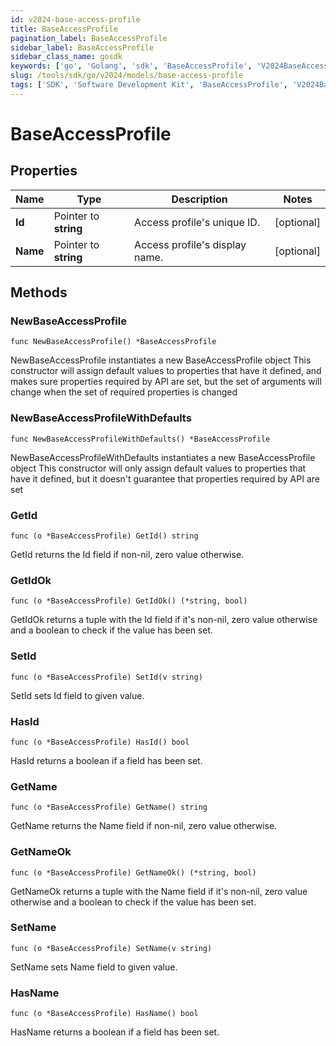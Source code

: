 ```yaml
---
id: v2024-base-access-profile
title: BaseAccessProfile
pagination_label: BaseAccessProfile
sidebar_label: BaseAccessProfile
sidebar_class_name: gosdk
keywords: ['go', 'Golang', 'sdk', 'BaseAccessProfile', 'V2024BaseAccessProfile'] 
slug: /tools/sdk/go/v2024/models/base-access-profile
tags: ['SDK', 'Software Development Kit', 'BaseAccessProfile', 'V2024BaseAccessProfile']
---
```


# BaseAccessProfile

## Properties

Name | Type | Description | Notes
------------ | ------------- | ------------- | -------------
**Id** | Pointer to **string** | Access profile&#39;s unique ID. | [optional] 
**Name** | Pointer to **string** | Access profile&#39;s display name. | [optional] 

## Methods

### NewBaseAccessProfile

`func NewBaseAccessProfile() *BaseAccessProfile`

NewBaseAccessProfile instantiates a new BaseAccessProfile object
This constructor will assign default values to properties that have it defined,
and makes sure properties required by API are set, but the set of arguments
will change when the set of required properties is changed

### NewBaseAccessProfileWithDefaults

`func NewBaseAccessProfileWithDefaults() *BaseAccessProfile`

NewBaseAccessProfileWithDefaults instantiates a new BaseAccessProfile object
This constructor will only assign default values to properties that have it defined,
but it doesn't guarantee that properties required by API are set

### GetId

`func (o *BaseAccessProfile) GetId() string`

GetId returns the Id field if non-nil, zero value otherwise.

### GetIdOk

`func (o *BaseAccessProfile) GetIdOk() (*string, bool)`

GetIdOk returns a tuple with the Id field if it's non-nil, zero value otherwise
and a boolean to check if the value has been set.

### SetId

`func (o *BaseAccessProfile) SetId(v string)`

SetId sets Id field to given value.

### HasId

`func (o *BaseAccessProfile) HasId() bool`

HasId returns a boolean if a field has been set.

### GetName

`func (o *BaseAccessProfile) GetName() string`

GetName returns the Name field if non-nil, zero value otherwise.

### GetNameOk

`func (o *BaseAccessProfile) GetNameOk() (*string, bool)`

GetNameOk returns a tuple with the Name field if it's non-nil, zero value otherwise
and a boolean to check if the value has been set.

### SetName

`func (o *BaseAccessProfile) SetName(v string)`

SetName sets Name field to given value.

### HasName

`func (o *BaseAccessProfile) HasName() bool`

HasName returns a boolean if a field has been set.


